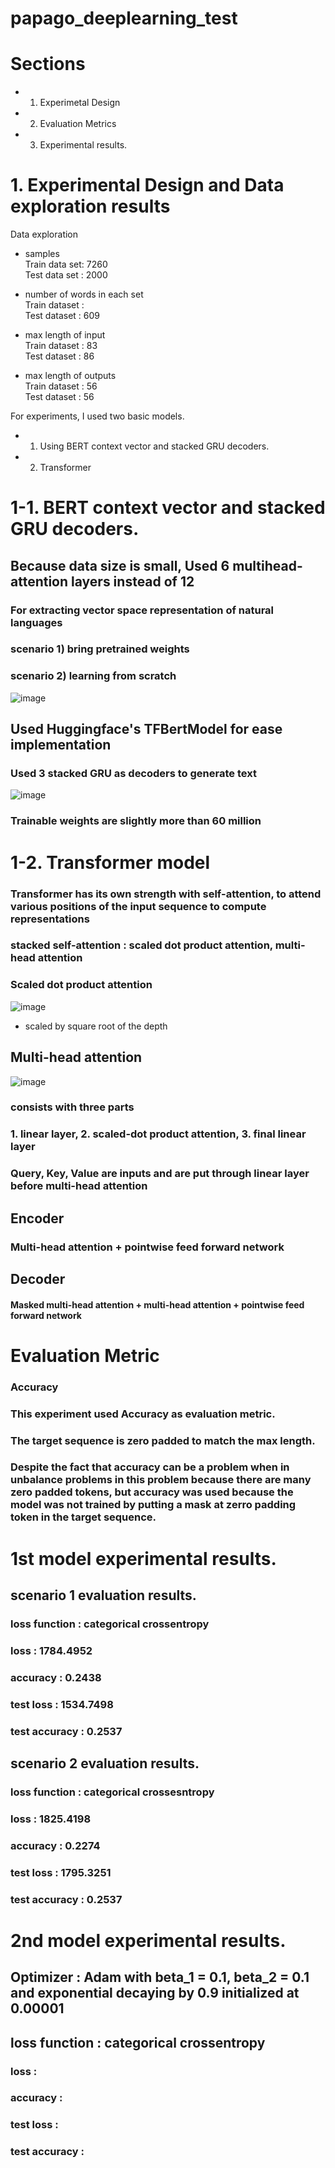 # papago_deeplearning_test

# Sections
- 1. Experimetal Design
- 2. Evaluation Metrics
- 3. Experimental results.

# 1. Experimental Design and Data exploration results
Data exploration


- samples <br />
Train data set: 7260 <br />
Test data set : 2000 <br />

- number of words in each set <br />
  Train dataset :  <br />
  Test dataset : 609 <br />

- max length of input <br />
  Train dataset : 83 <br />
  Test dataset : 86 <br />

- max length of outputs <br />
  Train dataset : 56 <br />
  Test dataset : 56 <br />

For experiments, I used two basic models.<br />
- 1. Using BERT context vector and stacked GRU decoders.
- 2. Transformer

# 1-1. BERT context vector and stacked GRU decoders.
## Because data size is small, Used 6 multihead-attention layers instead of 12
### For extracting vector space representation of natural languages 
### scenario 1) bring pretrained weights
### scenario 2) learning from scratch
![image](https://user-images.githubusercontent.com/47052073/140610312-62ece7c6-72bd-489b-8b0b-32a74aa78b0e.png)

## Used Huggingface's TFBertModel for ease implementation
### Used 3 stacked GRU as decoders to generate text
![image](https://user-images.githubusercontent.com/47052073/140610336-5a5228d7-ef8c-4677-862f-8dcbe45908a2.png)

### Trainable weights are slightly more than 60 million

# 1-2. Transformer model
### Transformer has its own strength with self-attention, to attend various positions of the input sequence to compute representations
### stacked self-attention : scaled dot product attention, multi-head attention
### Scaled dot product attention
![image](https://user-images.githubusercontent.com/47052073/140610900-b722ffd3-990e-4ca0-b950-71cdd44a9464.png)
- scaled by square root of the depth 

## Multi-head attention
![image](https://user-images.githubusercontent.com/47052073/140611017-bc12b764-1133-43dd-91e9-d3b71140a47c.png)
### consists with three parts
### 1. linear layer, 2. scaled-dot product attention, 3. final linear layer
### Query, Key, Value are inputs and are put through linear layer before multi-head attention

## Encoder
### Multi-head attention + pointwise feed forward network

## Decoder
#### Masked multi-head attention + multi-head attention + pointwise feed forward network

# Evaluation Metric

### Accuracy
### This experiment used Accuracy as evaluation metric.
### The target sequence is zero padded to match the max length.
### Despite the fact that accuracy can be a problem when in unbalance problems in this problem because there are many zero padded tokens, but accuracy was used because the model was not trained by putting a mask at zerro padding token in the target sequence.

# 1st model experimental results.
## scenario 1 evaluation results.
### loss function : categorical crossentropy
### loss : 1784.4952
### accuracy : 0.2438
### test loss : 1534.7498
### test accuracy : 0.2537

## scenario 2 evaluation results.
### loss function : categorical crossesntropy
### loss : 1825.4198
### accuracy : 0.2274
### test loss : 1795.3251
### test accuracy : 0.2537

# 2nd model experimental results.
## Optimizer : Adam with beta_1 = 0.1, beta_2 = 0.1 and exponential decaying by 0.9 initialized at 0.00001
## loss function : categorical crossentropy
### loss : 
### accuracy :
### test loss :
### test accuracy : 
